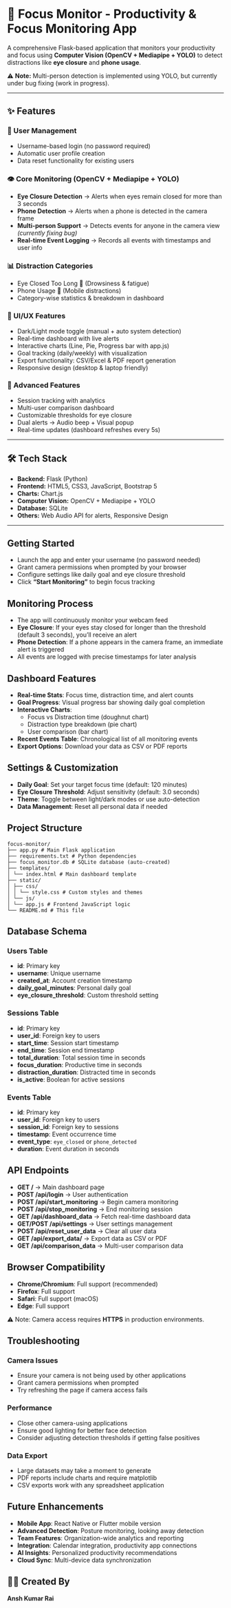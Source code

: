 # 🎯 Focus Monitor - Productivity & Focus Monitoring App

A comprehensive Flask-based application that monitors your productivity and focus using **Computer Vision (OpenCV + Mediapipe + YOLO)** to detect distractions like **eye closure** and **phone usage**.

⚠️ **Note:** Multi-person detection is implemented using YOLO, but currently under bug fixing (work in progress).

---

## ✨ Features

### 🔐 User Management
- Username-based login (no password required)
- Automatic user profile creation
- Data reset functionality for existing users

### 👁️ Core Monitoring (OpenCV + Mediapipe + YOLO)
- **Eye Closure Detection** → Alerts when eyes remain closed for more than 3 seconds  
- **Phone Detection** → Alerts when a phone is detected in the camera frame  
- **Multi-person Support** → Detects events for anyone in the camera view *(currently fixing bug)*  
- **Real-time Event Logging** → Records all events with timestamps and user info  

### 📊 Distraction Categories
- Eye Closed Too Long 👀 (Drowsiness & fatigue)
- Phone Usage 📱 (Mobile distractions)
- Category-wise statistics & breakdown in dashboard  

### 🎨 UI/UX Features
- Dark/Light mode toggle (manual + auto system detection)
- Real-time dashboard with live alerts  
- Interactive charts (Line, Pie, Progress bar with app.js)  
- Goal tracking (daily/weekly) with visualization  
- Export functionality: CSV/Excel & PDF report generation  
- Responsive design (desktop & laptop friendly)  

### 🚀 Advanced Features
- Session tracking with analytics  
- Multi-user comparison dashboard  
- Customizable thresholds for eye closure  
- Dual alerts → Audio beep + Visual popup  
- Real-time updates (dashboard refreshes every 5s)  

---

## 🛠️ Tech Stack
- **Backend:** Flask (Python)  
- **Frontend:** HTML5, CSS3, JavaScript, Bootstrap 5  
- **Charts:** Chart.js  
- **Computer Vision:** OpenCV + Mediapipe + YOLO  
- **Database:** SQLite  
- **Others:** Web Audio API for alerts, Responsive Design  

---

## Getting Started
- Launch the app and enter your username (no password needed)  
- Grant camera permissions when prompted by your browser  
- Configure settings like daily goal and eye closure threshold  
- Click **“Start Monitoring”** to begin focus tracking  

## Monitoring Process
- The app will continuously monitor your webcam feed  
- **Eye Closure**: If your eyes stay closed for longer than the threshold (default 3 seconds), you’ll receive an alert  
- **Phone Detection**: If a phone appears in the camera frame, an immediate alert is triggered  
- All events are logged with precise timestamps for later analysis  

## Dashboard Features
- **Real-time Stats**: Focus time, distraction time, and alert counts  
- **Goal Progress**: Visual progress bar showing daily goal completion  
- **Interactive Charts**:  
  - Focus vs Distraction time (doughnut chart)  
  - Distraction type breakdown (pie chart)  
  - User comparison (bar chart)  
- **Recent Events Table**: Chronological list of all monitoring events  
- **Export Options**: Download your data as CSV or PDF reports  

## Settings & Customization
- **Daily Goal**: Set your target focus time (default: 120 minutes)  
- **Eye Closure Threshold**: Adjust sensitivity (default: 3.0 seconds)  
- **Theme**: Toggle between light/dark modes or use auto-detection  
- **Data Management**: Reset all personal data if needed  

## Project Structure
```
focus-monitor/
├── app.py # Main Flask application
├── requirements.txt # Python dependencies
├── focus_monitor.db # SQLite database (auto-created)
├── templates/
│ └── index.html # Main dashboard template
├── static/
│ ├── css/
│ │ └── style.css # Custom styles and themes
│ └── js/
│ └── app.js # Frontend JavaScript logic
└── README.md # This file
```

## Database Schema

### Users Table
- **id**: Primary key  
- **username**: Unique username  
- **created_at**: Account creation timestamp  
- **daily_goal_minutes**: Personal daily goal  
- **eye_closure_threshold**: Custom threshold setting  

### Sessions Table
- **id**: Primary key  
- **user_id**: Foreign key to users  
- **start_time**: Session start timestamp  
- **end_time**: Session end timestamp  
- **total_duration**: Total session time in seconds  
- **focus_duration**: Productive time in seconds  
- **distraction_duration**: Distracted time in seconds  
- **is_active**: Boolean for active sessions  

### Events Table
- **id**: Primary key  
- **user_id**: Foreign key to users  
- **session_id**: Foreign key to sessions  
- **timestamp**: Event occurrence time  
- **event_type**: `eye_closed` or `phone_detected`  
- **duration**: Event duration in seconds  

## API Endpoints
- **GET /** → Main dashboard page  
- **POST /api/login** → User authentication  
- **POST /api/start_monitoring** → Begin camera monitoring  
- **POST /api/stop_monitoring** → End monitoring session  
- **GET /api/dashboard_data** → Fetch real-time dashboard data  
- **GET/POST /api/settings** → User settings management  
- **POST /api/reset_user_data** → Clear all user data  
- **GET /api/export_data/<format>** → Export data as CSV or PDF  
- **GET /api/comparison_data** → Multi-user comparison data  

## Browser Compatibility
- **Chrome/Chromium**: Full support (recommended)  
- **Firefox**: Full support  
- **Safari**: Full support (macOS)  
- **Edge**: Full support  

⚠️ Note: Camera access requires **HTTPS** in production environments.  

## Troubleshooting

### Camera Issues
- Ensure your camera is not being used by other applications  
- Grant camera permissions when prompted  
- Try refreshing the page if camera access fails  

### Performance
- Close other camera-using applications  
- Ensure good lighting for better face detection  
- Consider adjusting detection thresholds if getting false positives  

### Data Export
- Large datasets may take a moment to generate  
- PDF reports include charts and require matplotlib  
- CSV exports work with any spreadsheet application  

## Future Enhancements
- **Mobile App**: React Native or Flutter mobile version  
- **Advanced Detection**: Posture monitoring, looking away detection  
- **Team Features**: Organization-wide analytics and reporting  
- **Integration**: Calendar integration, productivity app connections  
- **AI Insights**: Personalized productivity recommendations  
- **Cloud Sync**: Multi-device data synchronization  
## 👨‍💻 Created By
**Ansh Kumar Rai**
